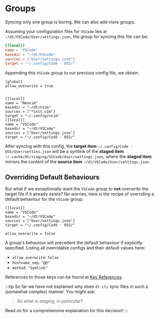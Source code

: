 # Groups

Syncing only one group is boring.  We can also add more groups.

Assuming your configuration files for `VSCode` lies at
`~/dt/VSCode/User/settings.json`, the group for syncing this file can be:

```toml
[[local]]
name = "VSCode"
basedir = "~/dt/VSCode"
sources = ["User/settings.json"]
target = "~/.config/Code - OSS/"
```

Appending this `VSCode` group to our previous config file, we obtain:

```toml{10-14}
[global]
allow_overwrite = true


[[local]]
name = "Neovim"
basedir = "~/dt/nvim"
sources = ["*init.vim"]
target = "~/.config/nvim"
[[local]]
name = "VSCode"
basedir = "~/dt/VSCode"
sources = ["User/settings.json"]
target = "~/.config/Code - OSS/"
```

After syncing with this config, the **target item** `~/.config/Code -
OSS/User/settins.json` will be a symlink of the **staged item**
`~/.cache/dt/staging/VSCode/User/settings.json`, where the **staged item**
mirrors the content of the **source item** `~/dt/VSCode/User/settings.json`.

## Overriding Default Behaviours

But what if we exceptionally want the `VSCode` group to **not** overwrite the
target file if it already exists?  No worries, here is the recipe of
overriding a default behaviour for the `VSCode` group:

```toml{6-7}
[[local]]
name = "VSCode"
basedir = "~/dt/VSCode"
sources = ["User/settings.json"]
target = "~/.config/Code - OSS/"

allow_overwrite = false
```

A group's behaviour will precedent the default behaviour if explicitly
specified.  Listing all overridable configs and their default values here:

- `allow_overwrite`: `false`
- `hostname_sep`: `"@@"`
- `method`: `"Symlink"`

References to those keys can be found at [Key
References](/config/key-references).

:::tip
So far we have not explained why does `dt-cli` sync files in such a (somewhat
complex) manner.  You might ask:

> So what is _staging_, in particular?

Read on for a comprehensive explanation for this decision!
:::
